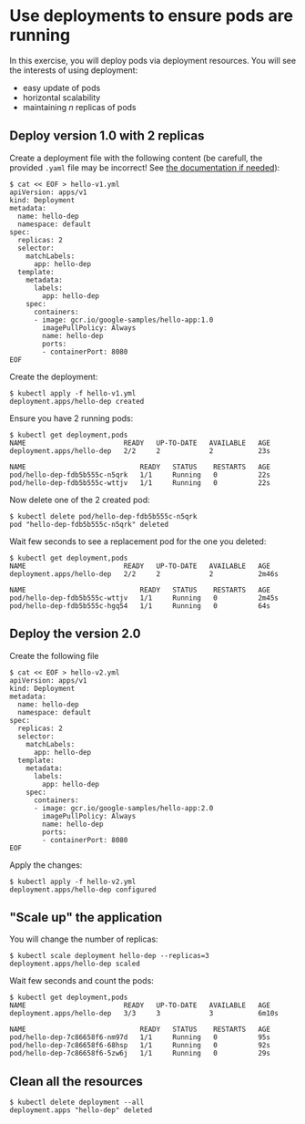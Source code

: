 # Use deployments to ensure pods are running

In this exercise, you will deploy pods via deployment resources.
You will see the interests of using deployment:
* easy update of pods
* horizontal scalability
* maintaining *n* replicas of pods

## Deploy version 1.0 with 2 replicas

Create a deployment file with the following content (be carefull, the provided `.yaml` file may be incorrect! See [the documentation if needed](https://v1-18.docs.kubernetes.io/docs/reference/generated/kubernetes-api/v1.18/#deploymentspec-v1-apps)):
```console
$ cat << EOF > hello-v1.yml
apiVersion: apps/v1
kind: Deployment
metadata:
  name: hello-dep
  namespace: default
spec:
  replicas: 2
  selector:
    matchLabels:
      app: hello-dep
  template:
    metadata:
      labels:
        app: hello-dep
    spec:
      containers:
      - image: gcr.io/google-samples/hello-app:1.0
        imagePullPolicy: Always
        name: hello-dep
        ports:
        - containerPort: 8080
EOF
```

Create the deployment:
```console
$ kubectl apply -f hello-v1.yml
deployment.apps/hello-dep created
```

Ensure you have 2 running pods:
```console
$ kubectl get deployment,pods
NAME                        READY   UP-TO-DATE   AVAILABLE   AGE
deployment.apps/hello-dep   2/2     2            2           23s

NAME                            READY   STATUS    RESTARTS   AGE
pod/hello-dep-fdb5b555c-n5qrk   1/1     Running   0          22s
pod/hello-dep-fdb5b555c-wttjv   1/1     Running   0          22s
```

Now delete one of the 2 created pod:
```console
$ kubectl delete pod/hello-dep-fdb5b555c-n5qrk
pod "hello-dep-fdb5b555c-n5qrk" deleted
```

Wait few seconds to see a replacement pod for the one you deleted:
```console
$ kubectl get deployment,pods
NAME                        READY   UP-TO-DATE   AVAILABLE   AGE
deployment.apps/hello-dep   2/2     2            2           2m46s

NAME                            READY   STATUS    RESTARTS   AGE
pod/hello-dep-fdb5b555c-wttjv   1/1     Running   0          2m45s
pod/hello-dep-fdb5b555c-hgq54   1/1     Running   0          64s
```

## Deploy the version 2.0
Create the following file
```console
$ cat << EOF > hello-v2.yml
apiVersion: apps/v1
kind: Deployment
metadata:
  name: hello-dep
  namespace: default
spec:
  replicas: 2
  selector:
    matchLabels:
      app: hello-dep
  template:
    metadata:
      labels:
        app: hello-dep
    spec:
      containers:
      - image: gcr.io/google-samples/hello-app:2.0
        imagePullPolicy: Always
        name: hello-dep
        ports:
        - containerPort: 8080
EOF
 ```

Apply the changes:
```console
$ kubectl apply -f hello-v2.yml
deployment.apps/hello-dep configured
```

## "Scale up" the application

You will change the number of replicas:
```console
$ kubectl scale deployment hello-dep --replicas=3
deployment.apps/hello-dep scaled
```

Wait few seconds and count the pods:
```console
$ kubectl get deployment,pods
NAME                        READY   UP-TO-DATE   AVAILABLE   AGE
deployment.apps/hello-dep   3/3     3            3           6m10s

NAME                            READY   STATUS    RESTARTS   AGE
pod/hello-dep-7c86658f6-nm97d   1/1     Running   0          95s
pod/hello-dep-7c86658f6-68hsp   1/1     Running   0          92s
pod/hello-dep-7c86658f6-5zw6j   1/1     Running   0          29s
```

## Clean all the resources
```console
$ kubectl delete deployment --all
deployment.apps "hello-dep" deleted
```
